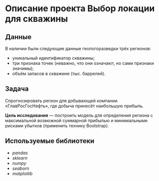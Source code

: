 # Описание проекта Выбор локации для скважины

## Данные

В наличии были следующие данные геологоразведки трёх регионов:
* уникальный идентификатор скважины;
* три признака точек (неважно, что они означают, но сами признаки значимы);
* объём запасов в скважине (тыс. баррелей).

## Задача

Спрогнозировать регион для добывающей компании «ГлавРосГосНефть», где добыча принесёт наибольшую прибыль.

**Цель исследования** — построить модель для определения региона с максимальной возможной суммарной прибылью и минимальными рисками убытков (применить технику Bootstrap).

## Используемые библиотеки
* *pandas*
* *sklearn*
* *numpy*
* *seaborn*
* *matplotlib*
